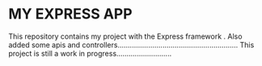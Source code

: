 MY EXPRESS APP
====
This repository contains my project with the Express framework .
Also  added some apis and controllers...........................................................
This project is still a work in progress...........................

